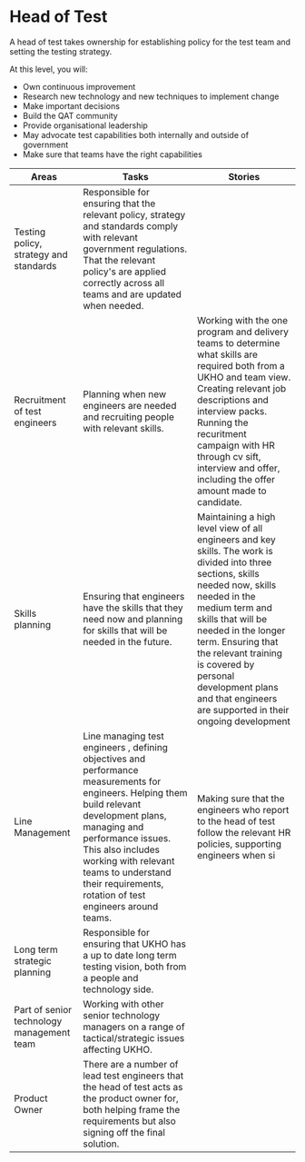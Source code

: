 # Head of Test

A head of test takes ownership for establishing policy for the test team and setting the testing strategy.

At this level, you will:

* Own continuous improvement
* Research new technology and new techniques to implement change
* Make important decisions
* Build the QAT community
* Provide organisational leadership
* May advocate test capabilities both internally and outside of government
* Make sure that teams have the right capabilities

|  Areas | Tasks | Stories |
| --- | --- | --- |
| Testing policy, strategy and standards | Responsible for ensuring that the relevant policy, strategy and standards comply with relevant government regulations. That the relevant policy's are applied correctly across all teams and are updated when needed.|  |
| Recruitment of test engineers | Planning when new engineers are needed and recruiting people with relevant skills. | Working with the one program and delivery teams to determine what skills are required both from a UKHO and team view. Creating relevant job descriptions and interview packs. Running the recuritment campaign with HR through cv sift, interview and offer, including the offer amount made to candidate. |
| Skills planning | Ensuring that engineers have the skills that they need now and planning for skills that will be needed in the future. | Maintaining a high level view of all engineers and key skills. The work is divided into three sections, skills needed now, skills needed in the medium term and skills that will be needed in the longer term. Ensuring that the relevant training is covered by personal development plans and that engineers are supported in their ongoing development |
| Line Management | Line managing test engineers , defining objectives and performance measurements for engineers. Helping them build relevant development plans, managing and performance issues. This also includes working with relevant teams to understand their requirements, rotation of test engineers around teams. | Making sure that the engineers who report to the head of test follow the relevant HR policies, supporting engineers when si |
| Long term strategic planning | Responsible for ensuring that UKHO has a up to date long term testing vision, both from a people and technology side. |  |
| Part of senior technology management team | Working with other senior technology managers on a range of tactical/strategic issues affecting UKHO. |  |
| Product Owner | There are a number of lead test engineers that the head of test acts as the product owner for, both helping frame the requirements but also signing off the final solution. |  |
